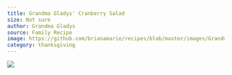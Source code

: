 ```yaml
---
title: Grandma Gladys' Cranberry Salad
size: Not sure
author: Grandma Gladys
source: Family Recipe
image: https://github.com/brianamarie/recipes/blob/master/images/GrandmaGladyscranberrysalad.jpeg?raw=true
category: thanksgiving
---
```

![](https://brianamarie.github.io/recipes/images/GrandmaGladyscranberrysalad.jpeg)
